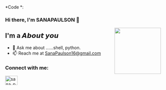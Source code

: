 

*Code *:

### Hi there, I'm SANAPAULSON 👋

<img align='right' src='https://github.com/Rishit-dagli/Rishit-dagli/blob/master/images/octocat-anime.gif' width='150"'>

## I'm a 𝘼𝙗𝙤𝙪𝙩 𝙮𝙤𝙪

- 💬 Ask me about ......shell, python.
- 📫 Reach me at SanaPaulson16@gmail.com

### Connect with me:

<a href="https://instagram.com/sana_paulson" target="blank"><img align="center" src="https://raw.githubusercontent.com/rahuldkjain/github-profile-readme-generator/master/src/images/icons/Social/instagram.svg" alt="sana_paulson" height="30" width="40" /></a>
